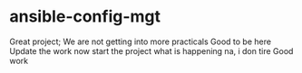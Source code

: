 # ansible-config-mgt
Great project; We are not getting into more practicals
Good to be here
Update the work now
start the project
what is happening na, i don tire
Good work
